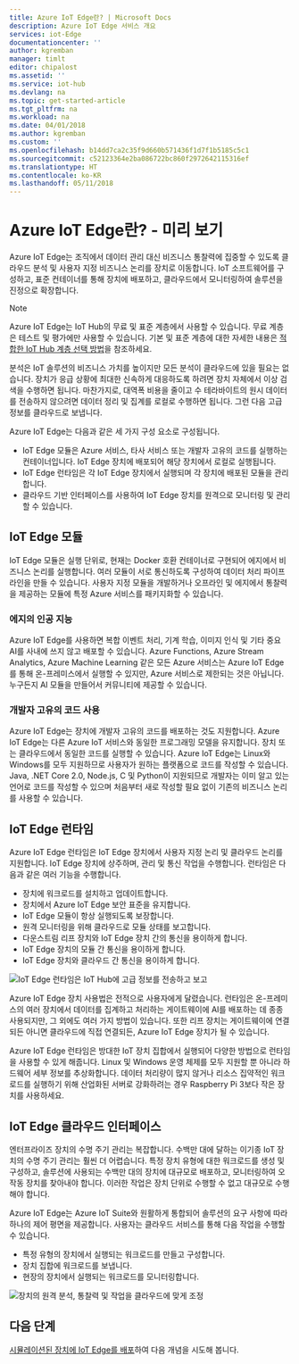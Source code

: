 ```yaml
---
title: Azure IoT Edge란? | Microsoft Docs
description: Azure IoT Edge 서비스 개요
services: iot-Edge
documentationcenter: ''
author: kgremban
manager: timlt
editor: chipalost
ms.assetid: ''
ms.service: iot-hub
ms.devlang: na
ms.topic: get-started-article
ms.tgt_pltfrm: na
ms.workload: na
ms.date: 04/01/2018
ms.author: kgremban
ms.custom: ''
ms.openlocfilehash: b14dd7ca2c35f9d660b571436f1d7f1b5185c5c1
ms.sourcegitcommit: c52123364e2ba086722bc860f2972642115316ef
ms.translationtype: HT
ms.contentlocale: ko-KR
ms.lasthandoff: 05/11/2018
---
```

# <a name="what-is-azure-iot-edge---preview"></a>Azure IoT Edge란? - 미리 보기

Azure IoT Edge는 조직에서 데이터 관리 대신 비즈니스 통찰력에 집중할 수 있도록 클라우드 분석 및 사용자 지정 비즈니스 논리를 장치로 이동합니다. IoT 소프트웨어를 구성하고, 표준 컨테이너를 통해 장치에 배포하고, 클라우드에서 모니터링하여 솔루션을 진정으로 확장합니다.

>[!NOTE]
>Azure IoT Edge는 IoT Hub의 무료 및 표준 계층에서 사용할 수 있습니다. 무료 계층은 테스트 및 평가에만 사용할 수 있습니다. 기본 및 표준 계층에 대한 자세한 내용은 [적합한 IoT Hub 계층 선택 방법](../iot-hub/iot-hub-scaling.md)을 참조하세요.

분석은 IoT 솔루션의 비즈니스 가치를 높이지만 모든 분석이 클라우드에 있을 필요는 없습니다. 장치가 응급 상황에 최대한 신속하게 대응하도록 하려면 장치 자체에서 이상 검색을 수행하면 됩니다. 마찬가지로, 대역폭 비용을 줄이고 수 테라바이트의 원시 데이터를 전송하지 않으려면 데이터 정리 및 집계를 로컬로 수행하면 됩니다. 그런 다음 고급 정보를 클라우드로 보냅니다. 

Azure IoT Edge는 다음과 같은 세 가지 구성 요소로 구성됩니다.
* IoT Edge 모듈은 Azure 서비스, 타사 서비스 또는 개발자 고유의 코드를 실행하는 컨테이너입니다. IoT Edge 장치에 배포되어 해당 장치에서 로컬로 실행됩니다. 
* IoT Edge 런타임은 각 IoT Edge 장치에서 실행되며 각 장치에 배포된 모듈을 관리합니다. 
* 클라우드 기반 인터페이스를 사용하여 IoT Edge 장치를 원격으로 모니터링 및 관리할 수 있습니다.

## <a name="iot-edge-modules"></a>IoT Edge 모듈

IoT Edge 모듈은 실행 단위로, 현재는 Docker 호환 컨테이너로 구현되어 에지에서 비즈니스 논리를 실행합니다. 여러 모듈이 서로 통신하도록 구성하여 데이터 처리 파이프라인을 만들 수 있습니다. 사용자 지정 모듈을 개발하거나 오프라인 및 에지에서 통찰력을 제공하는 모듈에 특정 Azure 서비스를 패키지화할 수 있습니다. 

### <a name="artificial-intelligence-on-the-edge"></a>에지의 인공 지능

Azure IoT Edge를 사용하면 복합 이벤트 처리, 기계 학습, 이미지 인식 및 기타 중요 AI를 사내에 쓰지 않고 배포할 수 있습니다. Azure Functions, Azure Stream Analytics, Azure Machine Learning 같은 모든 Azure 서비스는 Azure IoT Edge를 통해 온-프레미스에서 실행할 수 있지만, Azure 서비스로 제한되는 것은 아닙니다. 누구든지 AI 모듈을 만들어서 커뮤니티에 제공할 수 있습니다. 

### <a name="bring-your-own-code"></a>개발자 고유의 코드 사용

Azure IoT Edge는 장치에 개발자 고유의 코드를 배포하는 것도 지원합니다. Azure IoT Edge는 다른 Azure IoT 서비스와 동일한 프로그래밍 모델을 유지합니다. 장치 또는 클라우드에서 동일한 코드를 실행할 수 있습니다. Azure IoT Edge는 Linux와 Windows를 모두 지원하므로 사용자가 원하는 플랫폼으로 코드를 작성할 수 있습니다. Java, .NET Core 2.0, Node.js, C 및 Python이 지원되므로 개발자는 이미 알고 있는 언어로 코드를 작성할 수 있으며 처음부터 새로 작성할 필요 없이 기존의 비즈니스 논리를 사용할 수 있습니다.

## <a name="iot-edge-runtime"></a>IoT Edge 런타임

Azure IoT Edge 런타임은 IoT Edge 장치에서 사용자 지정 논리 및 클라우드 논리를 지원합니다. IoT Edge 장치에 상주하며, 관리 및 통신 작업을 수행합니다. 런타임은 다음과 같은 여러 기능을 수행합니다.

* 장치에 워크로드를 설치하고 업데이트합니다.
* 장치에서 Azure IoT Edge 보안 표준을 유지합니다.
* IoT Edge 모듈이 항상 실행되도록 보장합니다.
* 원격 모니터링을 위해 클라우드로 모듈 상태를 보고합니다.
* 다운스트림 리프 장치와 IoT Edge 장치 간의 통신을 용이하게 합니다.
* IoT Edge 장치의 모듈 간 통신을 용이하게 합니다.
* IoT Edge 장치와 클라우드 간 통신을 용이하게 합니다.

![IoT Edge 런타임은 IoT Hub에 고급 정보를 전송하고 보고][1]

Azure IoT Edge 장치 사용법은 전적으로 사용자에게 달렸습니다. 런타임은 온-프레미스의 여러 장치에서 데이터를 집계하고 처리하는 게이트웨이에 AI를 배포하는 데 종종 사용되지만, 그 외에도 여러 가지 방법이 있습니다. 또한 리프 장치는 게이트웨이에 연결되든 아니면 클라우드에 직접 연결되든, Azure IoT Edge 장치가 될 수 있습니다.

Azure IoT Edge 런타임은 방대한 IoT 장치 집합에서 실행되어 다양한 방법으로 런타임을 사용할 수 있게 해줍니다. Linux 및 Windows 운영 체제를 모두 지원할 뿐 아니라 하드웨어 세부 정보를 추상화합니다. 데이터 처리량이 많지 않거나 리소스 집약적인 워크로드를 실행하기 위해 산업화된 서버로 강화하려는 경우 Raspberry Pi 3보다 작은 장치를 사용하세요.

## <a name="iot-edge-cloud-interface"></a>IoT Edge 클라우드 인터페이스

엔터프라이즈 장치의 수명 주기 관리는 복잡합니다. 수백만 대에 달하는 이기종 IoT 장치의 수명 주기 관리는 훨씬 더 어렵습니다. 특정 장치 유형에 대한 워크로드를 생성 및 구성하고, 솔루션에 사용되는 수백만 대의 장치에 대규모로 배포하고, 모니터링하여 오작동 장치를 찾아내야 합니다. 이러한 작업은 장치 단위로 수행할 수 없고 대규모로 수행해야 합니다.

Azure IoT Edge는 Azure IoT Suite와 원활하게 통합되어 솔루션의 요구 사항에 따라 하나의 제어 평면을 제공합니다. 사용자는 클라우드 서비스를 통해 다음 작업을 수행할 수 있습니다.

* 특정 유형의 장치에서 실행되는 워크로드를 만들고 구성합니다.
* 장치 집합에 워크로드를 보냅니다.
* 현장의 장치에서 실행되는 워크로드를 모니터링합니다.

![장치의 원격 분석, 통찰력 및 작업을 클라우드에 맞게 조정][2]

## <a name="next-steps"></a>다음 단계

[시뮬레이션된 장치에 IoT Edge를 배포][lnk-quickstart]하여 다음 개념을 시도해 봅니다.

<!-- Images -->
[1]: ./media/how-iot-edge-works/runtime.png
[2]: ./media/how-iot-edge-works/cloud-interface.png

<!-- Links -->
[lnk-quickstart]: quickstart.md
